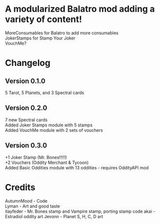 # A modularized Balatro mod adding a variety of content!

MoreConsumables for Balatro to add more consumables  
JokerStamps for Stamp Your Joker  
VouchMe?  

# Changelog  
## Version 0.1.0  
  5 Tarot, 5 Planets, and 3 Spectral cards  
## Version 0.2.0  
  7 new Spectral cards  
  Added Joker Stamps module with 5 stamps  
  Added VouchMe module with 2 sets of vouchers
## Version 0.3.0
  +1 Joker Stamp (Mr. Bones!!!!!)  
  +2 Vouchers (Oddity Merchant & Tycoon)  
  Added Basic Oddities module with 13 oddities - requires OddityAPI mod  

# Credits  
AutumnMood - Code  
Lyman - Art and good taste  
itayfeder - Mr. Bones stamp and Vampire stamp, porting stamp code
akai - Estradiol oddity art
Jevonn - Planet S, H, C, D art

